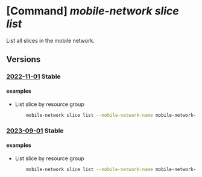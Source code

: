 # [Command] _mobile-network slice list_

List all slices in the mobile network.

## Versions

### [2022-11-01](/Resources/mgmt-plane/L3N1YnNjcmlwdGlvbnMve30vcmVzb3VyY2Vncm91cHMve30vcHJvdmlkZXJzL21pY3Jvc29mdC5tb2JpbGVuZXR3b3JrL21vYmlsZW5ldHdvcmtzL3t9L3NsaWNlcw==/2022-11-01.xml) **Stable**

<!-- mgmt-plane /subscriptions/{}/resourcegroups/{}/providers/microsoft.mobilenetwork/mobilenetworks/{}/slices 2022-11-01 -->

#### examples

- List slice by resource group
    ```bash
        mobile-network slice list --mobile-network-name mobile-network-name -g rg
    ```

### [2023-09-01](/Resources/mgmt-plane/L3N1YnNjcmlwdGlvbnMve30vcmVzb3VyY2Vncm91cHMve30vcHJvdmlkZXJzL21pY3Jvc29mdC5tb2JpbGVuZXR3b3JrL21vYmlsZW5ldHdvcmtzL3t9L3NsaWNlcw==/2023-09-01.xml) **Stable**

<!-- mgmt-plane /subscriptions/{}/resourcegroups/{}/providers/microsoft.mobilenetwork/mobilenetworks/{}/slices 2023-09-01 -->

#### examples

- List slice by resource group
    ```bash
        mobile-network slice list --mobile-network-name mobile-network-name -g rg
    ```
